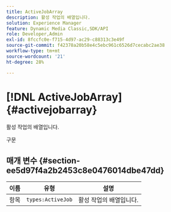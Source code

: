 ```yaml
---
title: ActiveJobArray
description: 활성 작업의 배열입니다.
solution: Experience Manager
feature: Dynamic Media Classic,SDK/API
role: Developer,Admin
exl-id: 8fccfc0e-f715-4d97-ac29-c88313c3e49f
source-git-commit: f42378a20b58e4c5ebc961c6526d7cecabc2ae38
workflow-type: tm+mt
source-wordcount: '21'
ht-degree: 28%

---
```


# [!DNL ActiveJobArray]{#activejobarray}

활성 작업의 배열입니다.

구문

## 매개 변수 {#section-ee5d97f4a2b2453c8e0476014dbe47dd}

| 이름 | 유형 | 설명 |
|---|---|---|
| 항목 | `types:ActiveJob` | 활성 작업의 배열입니다. |
